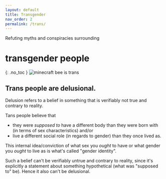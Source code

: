 ```yaml
---
layout: default
title: Transgender
nav_order: 2
permalink: /trans/
---
```


Refuting myths and conspiracies surrounding
# transgender people
{: .no_toc }
![minecraft bee is trans](https://antireaction.github.io/queerrights-en/assets/images/transbee.png "Like bees, trans people are valuable members of our ecosystem that are feared needlessley. They usually aren't aggressive and only attack if you bother them first, but when they do, they are willing to fight to their death to protect themelves and those like them from your slander.")

## Trans people are delusional.
Delusion refers to a belief in something that is verifiably not true and contrary to reality.

Tans people believe that
- they were _supposed to_ have a different body than they were born with (in terms of sex characteristics)
and/or
- live a different social role (in regards to gender) than they once lived as.

This internal idea/conviction of what sex you _ought_ to have or what gender you _ought_ to live as is what's called "gender identity".

Such a belief can't be verifiably untrue and contrary to reality, since it's explicitly a statement about something hypothetical (what was "supposed to" be). Hence it also can't be delusional.
